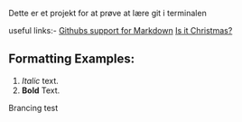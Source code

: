 Dette er et projekt for at prøve at lære git i terminalen

useful links:-
[Githubs support for Markdown](https://docs.github.com/en/get-started/writing-on-github/getting-started-with-writing-and-formatting-on-github/basic-writing-and-formatting-syntax- )
[Is it Christmas?](https://isitchristmas.com)
 ## Formatting Examples:
 1. *Italic* text.
 2. **Bold** Text.
 
 
 Brancing test
